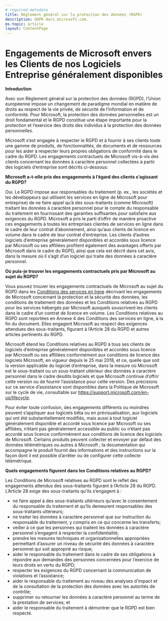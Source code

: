 ```yaml
---
# required metadata
title: Règlement général sur la protection des données (RGPD)
description: GDPR docs.microsoft.com.
ms.topic: article
layout: ContentPage
---
```


# <a name="microsofts-gdpr-commitments-to-customers-of-our-generally-available-enterprise-software-products"></a>Engagements de Microsoft envers les Clients de nos Logiciels Entreprise généralement disponibles

**Introduction**

Avec son Règlement général sur la protection des données (RGPD), l’Union européenne impose un changement de paradigme mondial en matière de droits au respect de la vie privée, de sécurité de l’information et de conformité. Pour Microsoft, la protection des données personnelles est un droit fondamental et le RGPD constitue une étape importante pour la protection et l’exercice des droits des individus à la protection des données personnelles.     

Microsoft s’est engagée à respecter le RGPD et à fournir à ses clients toute une gamme de produits, de fonctionnalités, de documents et de ressources pour les aider à respecter leurs propres obligations de conformité dans le cadre du RGPD. Les engagements contractuels de Microsoft vis-à-vis des clients concernant les données à caractère personnel collectées à partir des logiciels d’entreprise sont décrits ci-dessous:

**Microsoft a-t-elle pris des engagements à l’égard des clients s’agissant du RGPD?**

Oui. Le RGPD impose aux responsables du traitement (p. ex., les sociétés et les développeurs qui utilisent les services en ligne de Microsoft pour entreprise) de ne faire appel qu’à des sous-traitants (comme Microsoft) traitant les données à caractère personnel pour le compte du responsable du traitement en fournissant des garanties suffisantes pour satisfaire aux exigences du RGPD. Microsoft a pris le parti d’offrir de manière proactive ces engagements à toutes les entreprises clientes de services en ligne dans le cadre de leur contrat d’abonnement, ainsi qu’aux clients de licence en volume dans le cadre de leur contrat d’entreprise. Les clients d’autres logiciels d’entreprise généralement disponibles et accordés sous licence par Microsoft ou ses affiliées profitent également des avantages offerts par Microsoft dans le cadre du RGPD, ainsi que cela est décrit dans cet avis, dans la mesure où il s’agit d’un logiciel qui traite des données à caractère personnel.

**Où puis-je trouver les engagements contractuels pris par Microsoft au sujet du RGPD?**

Vous pouvez trouver les engagements contractuels de Microsoft au sujet du RGPD dans les [Conditions des services en ligne](https://na01.safelinks.protection.outlook.com/?url=http%3A%2F%2Fwww.microsoftvolumelicensing.com%2FDocumentSearch.aspx%3FMode%3D3%26DocumentTypeId%3D46&data=04%7C01%7Ccolvog%40microsoft.com%7C4d7ac59082394bd57e5808d57b0e0368%7C72f988bf86f141af91ab2d7cd011db47%7C1%7C0%7C636550222480031404%7CUnknown%7CTWFpbGZsb3d8eyJWIjoiMC4wLjAwMDAiLCJQIjoiV2luMzIiLCJBTiI6Ik1haWwifQ%3D%3D%7C-1&sdata=tbYN10WQtaVgss%2FPzHELXV2VDU8J20VP5bmzIydEZYA%3D&reserved=0) décrivant les engagements de Microsoft concernant la protection et la sécurité des données, les conditions de traitement des données et les Conditions relatives au RGPD pour les services hébergés par Microsoft auxquels souscrivent les clients dans le cadre d’un contrat de licence en volume. Les Conditions relatives au RGPD sont reportées en Annexe 4 des Conditions des services en ligne, à la fin du document. Elles engagent Microsoft au respect des exigences attendues des sous-traitants, figurant à l’Article 28 du RGPD et autres articles pertinents du RGPD. 

Microsoft étend les Conditions relatives au RGPD à tous ses clients de logiciels d’entreprise généralement disponibles et accordés sous licence par Microsoft ou ses affiliées conformément aux conditions de licence des logiciels Microsoft, en vigueur depuis le 25 mai 2018, et ce, quelle que soit la version applicable du logiciel d’entreprise, dans la mesure où Microsoft est le sous-traitant ou un sous-traitant ultérieur des données à caractère personnel dans le cadre desdits logiciels et que Microsoft continue d’offrir cette version ou de fournir l’assistance pour cette version. Des précisions sur ce service d’assistance sont disponibles dans la Politique de Microsoft sur le cycle de vie, consultable sur https://support.microsoft.com/en-us/lifecycle.

Pour éviter toute confusion, des engagements différents ou moindres peuvent s’appliquer aux logiciels bêta ou en prévisualisation, aux logiciels qui ont été substantiellement modifiés, mais aussi à tout logiciel généralement disponible et accordé sous licence par Microsoft ou ses affiliées, n’étant pas généralement accessible au public ou n’étant pas accordé sous licence conformément aux conditions de licence des logiciels de Microsoft. Certains produits peuvent collecter et envoyer par défaut des données télémétriques ou autres à Microsoft ; la documentation qui accompagne le produit fournit des informations et des instructions sur la façon dont il est possible d’arrêter ou de configurer cette collecte télémétrique.

**Quels engagements figurent dans les Conditions relatives au RGPD?**

Les Conditions de Microsoft relatives au RGPD sont le reflet des engagements attendus des sous-traitants figurant à l’Article 28 du RGPD.  L’Article 28 exige des sous-traitants qu’ils s’engagent à :

-   ne faire appel à des sous-traitants ultérieurs qu’avec le consentement du responsable du traitement et qu’ils demeurent responsables des sous-traitants ultérieurs;
-   ne traiter les données à caractère personnel que sur instruction du responsable du traitement, y compris en ce qui concerne les transferts;
-   veiller à ce que les personnes qui traitent les données à caractère personnel s’engagent à respecter la confidentialité;
-   prendre les mesures techniques et organisationnelles appropriées permettant d’assurer un niveau de sécurité des données à caractère personnel qui soit approprié au risque;
-   aider le responsable du traitement dans le cadre de ses obligations à répondre aux demandes des personnes concernées pour l’exercice de leurs droits en vertu du RGPD;
-   respecter les exigences du RGPD concernant la communication de violations et l’assistance;
-   aider le responsable du traitement au niveau des analyses d’impact et de la consultation de la protection des données avec les autorités de contrôle; 
-   supprimer ou retourner les données à caractère personnel au terme de la prestation de services; et
-   aider le responsable du traitement à démontrer que le RGPD est bien respecté.

